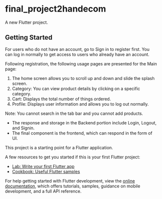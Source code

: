# final_project2handecom

A new Flutter project.

## Getting Started

For users who do not have an account, go to Sign in to register first.
You can log in normally to get access to users who already have an account.

Following registration, the following usage pages are presented for the Main page: 
1. The home screen allows you to scroll up and down and slide the splash screen.
2. Category: You can view product details by clicking on a specific category.
3. Cart: Displays the total number of things ordered.
4. Profile: Displays user information and allows you to log out normally.

Note: You cannot search in the tab bar and you cannot add products.
- The response and storage in the Backend portion include Login, Logout, and Signin.
- The final component is the frontend, which can respond in the form of UI.






This project is a starting point for a Flutter application.

A few resources to get you started if this is your first Flutter project:

- [Lab: Write your first Flutter app](https://docs.flutter.dev/get-started/codelab)
- [Cookbook: Useful Flutter samples](https://docs.flutter.dev/cookbook)

For help getting started with Flutter development, view the
[online documentation](https://docs.flutter.dev/), which offers tutorials,
samples, guidance on mobile development, and a full API reference.
